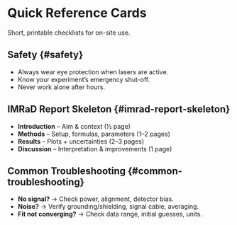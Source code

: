 # Quick Reference Cards

Short, printable checklists for on-site use.

## Safety {#safety}
- Always wear eye protection when lasers are active.  
- Know your experiment’s emergency shut-off.  
- Never work alone after hours.

## IMRaD Report Skeleton {#imrad-report-skeleton}
- **Introduction** – Aim & context (½ page)  
- **Methods** – Setup, formulas, parameters (1–2 pages)  
- **Results** – Plots + uncertainties (2–3 pages)  
- **Discussion** – Interpretation & improvements (1 page)

## Common Troubleshooting {#common-troubleshooting}
- **No signal?** → Check power, alignment, detector bias.  
- **Noise?** → Verify grounding/shielding, signal cable, averaging.  
- **Fit not converging?** → Check data range, initial guesses, units.
